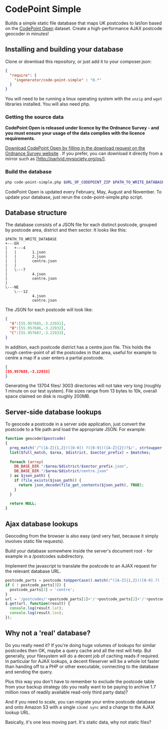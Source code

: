 # CodePoint Simple

Builds a simple static file database that maps UK postcodes to lat/lon based on
the [CodePoint Open](http://data.gov.uk/dataset/code-point-open) dataset. 
Create a high-performance AJAX postcode geocoder in minutes!

## Installing and building your database

Clone or download this repository, or just add it to your composer.json:

```json
{
  "require": {
    "ingenerator/code-point-simple" : "0.*"
  }
}
```

You will need to be running a linux operating system with the `unzip` and `wget` 
libraries installed. You will also need php.

### Getting the source data

**CodePoint Open is released under licence by the Ordnance Survey - and you must
ensure your usage of the data complies with the licence requirements**.

[Download CodePoint Open by filling in the download request on the Ordnance Survey website](http://www.ordnancesurvey.co.uk/business-and-government/products/code-point-open.html)
. If you prefer, you can download it directly from a mirror such as [http://parlvid.mysociety.org/os/].

### Build the database

```bash
php code-point-simple.php $URL_OF_CODEPOINT_ZIP $PATH_TO_WRITE_DATABASE
```

CodePoint Open is updated every February, May, August and November. To update
your database, just rerun the code-point-simple.php script.

## Database structure

The database consists of a JSON file for each distinct postcode, grouped by
postcode area, district and then sector. It looks like this:

```
$PATH_TO_WRITE_DATABASE
+---EH
|   +---4
|   |       1.json
|   |       2.json
|   |       centre.json
|   |
|   \---7
|           4.json
|           centre.json
|
\---NE
    \---12
            4.json
            centre.json
```

The JSON for each postcode will look like:

```json
{
  "A":[55.957685,-3.22931],
  "B":[55.957686,-3.22932],
  "C":[55.957687,-3.22933],
}
```

In addition, each postcode district has a centre.json file. This holds the rough
centre-point of all the postcodes in that area, useful for example to centre a map
if a user enters a partial postcode.

```json
{
[55.957685,-3.22933]
}
```

Generating the 13704 files/ 3003 directories will not take very long (roughly 1 minute on our test system). File sizes range from 13 bytes to 10k, overall space claimed on disk is roughly 200MB.

## Server-side database lookups

To geocode a postcode in a server side application, just convert the postcode to
a file path and load the appropriate JSON. For example:

```php
function geocode($postcode)
{
  preg_match('/^([A-Z]{1,2})([0-9]) ?([0-9])([A-Z]{2})?$/', strtoupper($postcode), $matches);
  list($full_match, $area, $district, $sector_prefix) = $matches;
  
  foreach (array(
    DB_BASE_DIR."/$area/$district/$sector_prefix.json",
    DB_BASE_DIR."/$area/$district/centre.json"
  ) as $json_path) {
    if (file_exists($json_path)) {
      return json_decode(file_get_contents($json_path), TRUE);
    }
  }
  
  return NULL;
}
```

## Ajax database lookups

Geocoding from the browser is also easy (and very fast, because it simply involves static
file requests).

Build your database somewhere inside the server's document root - for example in a 
/postcodes subdirectory.

Implement the javascript to translate the postcode to an AJAX request for the relevant 
database URL.

```js
postcode_parts = postcode.toUpperCase().match(/^([A-Z]{1,2})([0-9].?) ?([0-9])([A-Z]{2})?$/);
if ( ! postcode_parts[3]) {
  postcode_parts[3] = 'centre';
}
url = '/postcodes/'+postcode_parts[1]+'/'+postcode_parts[2]+'/'+postcode_parts[3]+'.json';
$.get(url, function(result) {
  console.log(result.lat);
  console.log(result.lon);
});
```


## Why not a 'real' database?

Do you really need it? If you're doing huge volumes of lookups for similar 
postcodes then OK, maybe a query cache and all the rest will help. But generally,
your filesystem will do a decent job of caching reads if required. In particular
for AJAX lookups, a decent fileserver will be a whole lot faster than handing 
off to a PHP or other executable, connecting to the database and sending the query.

Plus this way you don't have to remember to exclude the postcode table from your
backup strategy (do you really want to be paying to archive 1.7 million rows of 
readily available read-only third party data)?

And if you need to scale, you can migrate your entire postcode database and onto 
Amazon S3 with a single `s3cmd sync` and a change to the AJAX lookup URL.

Basically, it's one less moving part. It's static data, why not static files?
